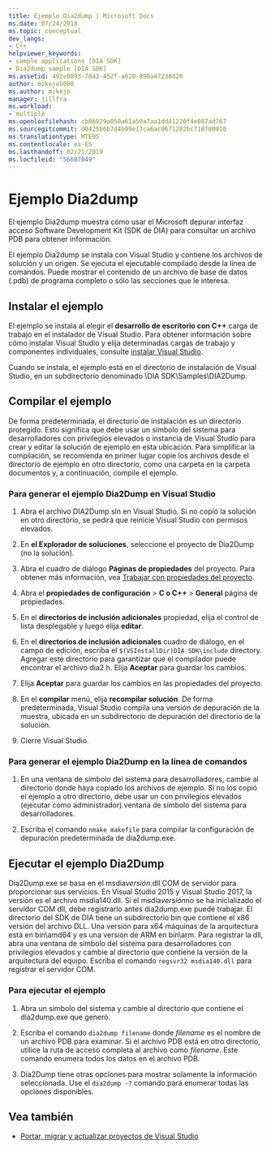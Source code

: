 ```yaml
---
title: Ejemplo Dia2dump | Microsoft Docs
ms.date: 07/24/2018
ms.topic: conceptual
dev_langs:
- C++
helpviewer_keywords:
- sample applications [DIA SDK]
- Dia2dump sample [DIA SDK]
ms.assetid: 492c0893-7043-452f-a020-890a47230d20
author: mikejo5000
ms.author: mikejo
manager: jillfra
ms.workload:
- multiple
ms.openlocfilehash: cb86929a050a61a50a7aa1dd41220f4e087ad767
ms.sourcegitcommit: d0425b6b7d4b99e17ca6ac0671282bc718f80910
ms.translationtype: MTE95
ms.contentlocale: es-ES
ms.lasthandoff: 02/21/2019
ms.locfileid: "56607049"
---
```

# <a name="dia2dump-sample"></a>Ejemplo Dia2dump

El ejemplo Dia2dump muestra cómo usar el Microsoft depurar interfaz acceso Software Development Kit (SDK de DIA) para consultar un archivo PDB para obtener información.

El ejemplo Dia2dump se instala con Visual Studio y contiene los archivos de solución y un origen. Se ejecuta el ejecutable compilado desde la línea de comandos. Puede mostrar el contenido de un archivo de base de datos (.pdb) de programa completo o sólo las secciones que le interesa.

## <a name="install-the-sample"></a>Instalar el ejemplo

El ejemplo se instala al elegir el **desarrollo de escritorio con C++** carga de trabajo en el instalador de Visual Studio. Para obtener información sobre cómo instalar Visual Studio y elija determinadas cargas de trabajo y componentes individuales, consulte [instalar Visual Studio](../../install/install-visual-studio.md).

Cuando se instala, el ejemplo está en el directorio de instalación de Visual Studio, en un subdirectorio denominado \DIA SDK\Samples\DIA2Dump.

## <a name="build-the-sample"></a>Compilar el ejemplo

De forma predeterminada, el directorio de instalación es un directorio protegido. Esto significa que debe usar un símbolo del sistema para desarrolladores con privilegios elevados o instancia de Visual Studio para crear y editar la solución de ejemplo en esta ubicación. Para simplificar la compilación, se recomienda en primer lugar copie los archivos desde el directorio de ejemplo en otro directorio, como una carpeta en la carpeta documentos y, a continuación, compile el ejemplo.

### <a name="to-build-the-dia2dump-sample-in-visual-studio"></a>Para generar el ejemplo Dia2Dump en Visual Studio

1. Abra el archivo DIA2Dump.sln en Visual Studio. Si no copió la solución en otro directorio, se pedirá que reinicie Visual Studio con permisos elevados.

1. En **el Explorador de soluciones**, seleccione el proyecto de Dia2Dump (no la solución).

1. Abra el cuadro de diálogo **Páginas de propiedades** del proyecto. Para obtener más información, vea [Trabajar con propiedades del proyecto](/cpp/ide/working-with-project-properties).

1. Abra el **propiedades de configuración** > **C o C++** > **General** página de propiedades.

1. En el **directorios de inclusión adicionales** propiedad, elija el control de lista desplegable y luego elija **editar**.

1. En el **directorios de inclusión adicionales** cuadro de diálogo, en el campo de edición, escriba el `$(VSInstallDir)DIA SDK\include` directory. Agregar este directorio para garantizar que el compilador puede encontrar el archivo dia2.h. Elija **Aceptar** para guardar los cambios.

1. Elija **Aceptar** para guardar los cambios en las propiedades del proyecto.

1. En el **compilar** menú, elija **recompilar solución**. De forma predeterminada, Visual Studio compila una versión de depuración de la muestra, ubicada en un subdirectorio de depuración del directorio de la solución.

1. Cierre Visual Studio.

### <a name="to-build-the-dia2dump-sample-at-the-command-line"></a>Para generar el ejemplo Dia2Dump en la línea de comandos

1. En una ventana de símbolo del sistema para desarrolladores, cambie al directorio donde haya copiado los archivos de ejemplo. Si no los copió el ejemplo a otro directorio, debe usar un con privilegios elevados (ejecutar como administrador) ventana de símbolo del sistema para desarrolladores.

1. Escriba el comando `nmake makefile` para compilar la configuración de depuración predeterminada de dia2dump.exe.

## <a name="run-the-dia2dump-sample"></a>Ejecutar el ejemplo Dia2Dump

Dia2Dump.exe se basa en el msdia*versión*.dll COM de servidor para proporcionar sus servicios. En Visual Studio 2015 y Visual Studio 2017, la versión es el archivo msdia140.dll. Si el msdia*versión*no se ha inicializado el servidor COM dll, debe registrarlo antes dia2dump.exe puede trabajar. El directorio del SDK de DIA tiene un subdirectorio bin que contiene el x86 versión del archivo DLL. Una versión para x64 máquinas de la arquitectura está en bin\amd64 y es una versión de ARM en bin\arm. Para registrar la dll, abra una ventana de símbolo del sistema para desarrolladores con privilegios elevados y cambie al directorio que contiene la versión de la arquitectura del equipo. Escriba el comando `regsvr32 msdia140.dll` para registrar el servidor COM.

### <a name="to-run-the-sample"></a>Para ejecutar el ejemplo

1. Abra un símbolo del sistema y cambie al directorio que contiene el dia2dump.exe que generó.

1. Escriba el comando `dia2dump filename` donde *filename* es el nombre de un archivo PDB para examinar. Si el archivo PDB está en otro directorio, utilice la ruta de acceso completa al archivo como *filename*. Este comando enumera todos los datos en el archivo PDB.

1. Dia2Dump tiene otras opciones para mostrar solamente la información seleccionada. Use el `dia2dump -?` comando para enumerar todas las opciones disponibles.

## <a name="see-also"></a>Vea también

- [Portar, migrar y actualizar proyectos de Visual Studio](../../porting/port-migrate-and-upgrade-visual-studio-projects.md)

